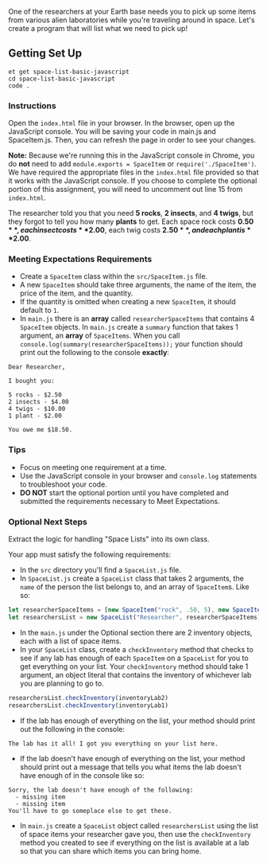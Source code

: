 One of the researchers at your Earth base needs you to pick up some items from various alien laboratories while you're traveling around in space. Let's create a program that will list what we need to pick up!

## Getting Set Up

```no-highlight
et get space-list-basic-javascript
cd space-list-basic-javascript
code .
```

### Instructions
Open the `index.html` file in your browser. In the browser, open up the JavaScript console. You will be saving your code in main.js and SpaceItem.js. Then, you can refresh the page in order to see your changes.

**Note:** Because we're running this in the JavaScript console in Chrome, you do **not** need to add `module.exports = SpaceItem` or `require('./SpaceItem')`. We have required the appropriate files in the `index.html` file provided so that it works with the JavaScript console. If you choose to complete the optional portion of this assignment, you will need to uncomment out line 15 from `index.html`.

The researcher told you that you need **5 rocks**, **2 insects**, and **4 twigs**, but they forgot to tell you how many **plants** to get. Each space rock costs **$0.50**, each insect costs **$2.00**, each twig costs **$2.50**, and each plant is **$2.00**.

### Meeting Expectations Requirements

* Create a `SpaceItem` class within the `src/SpaceItem.js` file.
* A new `SpaceItem` should take three arguments, the name of the item, the price of the item, and the quantity.
* If the quantity is omitted when creating a new `SpaceItem`, it should default to `1`.
* In `main.js` there is an **array** called `researcherSpaceItems` that contains 4 `SpaceItem` objects. In `main.js` create a `summary` function that takes 1 argument, an **array** of `SpaceItems`. When you call `console.log(summary(researcherSpaceItems));` your function should print out the following to the console **exactly**:

```no-highlight
Dear Researcher,

I bought you:

5 rocks - $2.50
2 insects - $4.00
4 twigs - $10.00
1 plant - $2.00

You owe me $18.50.
```

### Tips

* Focus on meeting one requirement at a time.
* Use the JavaScript console in your browser and `console.log` statements to
  troubleshoot your code.
* **DO NOT** start the optional portion until you
  have completed and submitted the requirements necessary to Meet Expectations.

### Optional Next Steps

Extract the logic for handling "Space Lists" into its own class.

Your app must satisfy the following requirements:

* In the `src` directory you'll find a `SpaceList.js` file.
* In `SpaceList.js` create a `SpaceList` class that takes 2 arguments, the `name` of the person the list belongs to, and an array of `SpaceItem`s. Like so:
```javascript
let researcherSpaceItems = [new SpaceItem("rock", .50, 5), new SpaceItem("insect", 2.00, 2), new SpaceItem("twig", 2.50, 4), new SpaceItem("plant", 2.00) ]
let researchersList = new SpaceList("Researcher", researcherSpaceItems)
```
* In the `main.js` under the Optional section there are 2 inventory objects, each with a list of space items.
* In your `SpaceList` class, create a `checkInventory` method that checks to see if any lab has enough of each `SpaceItem` on a `SpaceList` for you to get everything on your list. Your `checkInventory` method should take 1 argument, an object literal that contains the inventory of whichever lab you are planning to go to.
```javascript
researchersList.checkInventory(inventoryLab2)
researchersList.checkInventory(inventoryLab1)
```
* If the lab has enough of everything on the list, your method should print out the following in the console:
```no-highlight
The lab has it all! I got you everything on your list here.
```
* If the lab doesn't have enough of everything on the list, your method should print out a message that tells you what items the lab doesn't have enough of in the console like so:
```no-highlight
Sorry, the lab doesn't have enough of the following:
  - missing item
  - missing item
You'll have to go someplace else to get these.
```
* In `main.js` create a `SpaceList` object called `researchersList` using the list of space items your researcher gave you, then use the `checkInventory` method you created to see if everything on the list is available at a lab so that you can share which items you can bring home.
